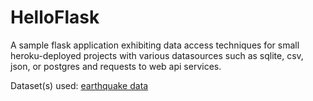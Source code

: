 # HelloFlask

A sample flask application exhibiting data access techniques for small heroku-deployed projects with various datasources such as sqlite, csv, json, or postgres and requests to web api services.

Dataset(s) used:
[earthquake data](https://www.kaggle.com/usgs/earthquake-database)
